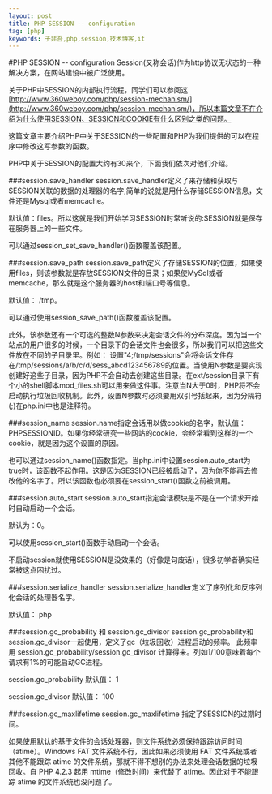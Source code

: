 ```yaml
---
layout: post
title: PHP SESSION -- configuration
tag: [php]
keywords: 子非吾,php,session,技术博客,it
---
```

#PHP SESSION -- configuration
Session(又称会话)作为http协议无状态的一种解决方案，在网站建设中被广泛使用。

关于PHP中SESSION的内部执行流程，同学们可以参阅这 [http://www.360weboy.com/php/session-mechanism/](http://www.360weboy.com/php/session-mechanism/)，所以本篇文章不在介绍为什么使用SESSION、SESSION和COOKIE有什么区别之类的问题。

这篇文章主要介绍PHP中关于SESSION的一些配置和PHP为我们提供的可以在程序中修改这写参数的函数。

PHP中关于SESSION的配置大约有30来个，下面我们依次对他们介绍。

###session.save_handler
session.save_handler定义了来存储和获取与SESSION关联的数据的处理器的名字,简单的说就是用什么存储SESSION信息，文件还是Mysql或者memcache。

默认值：files。所以这就是我们开始学习SESSION时常听说的:SESSION就是保存在服务器上的一些文件。

可以通过session_set_save_handler()函数覆盖该配置。

###session.save_path
session.save_path定义了存储SESSION的位置，如果使用files，则该参数就是存放SESSION文件的目录；如果使MySql或者memcache，那么就是这个服务器的host和端口号等信息。

默认值： /tmp。

可以通过使用session_save_path()函数覆盖该配置。

此外，该参数还有一个可选的整数N参数来决定会话文件的分布深度。因为当一个站点的用户很多的时候，一个目录下的会话文件也会很多，所以我们可以把这些文件放在不同的子目录里。例如： 设置"4;/tmp/sessions"会将会话文件存在/tmp/sessions/a/b/c/d/sess_abcd123456789的位置。当使用N参数是要实现创建好这些子目录，因为PHP不会自动去创建这些目录。在ext/session目录下有个小的shell脚本mod_files.sh可以用来做这件事。注意当N大于0时，PHP将不会启动执行垃圾回收机制。此外，设置N参数时必须要用双引号括起来，因为分隔符(;)在php.ini中也是注释符。

###session_name
session.name指定会话用以做cookie的名字，默认值：PHPSESSIONID。如果你经常研究一些网站的cookie，会经常看到这样的一个cookie，就是因为这个设置的原因。

也可以通过session_name()函数指定。当php.ini中设置session.auto_start为true时，该函数不起作用。这是因为SESSION已经被启动了，因为你不能再去修改他的名字了。所以该函数也必须要在session_start()函数之前被调用。

###session.auto_start
session.auto_start指定会话模块是不是在一个请求开始时自动启动一个会话。

默认为：0。

可以使用session_start()函数手动启动一个会话。

不启动session就使用SESSION是没效果的（好像是句废话），很多初学者确实经常被这点困扰过。

###session.serialize_handler
session.serialize_handler定义了序列化和反序列化会话的处理器名字。

默认值： php

###session.gc_probability 和 session.gc_divisor
session.gc_probability和session.gc_divisor一起使用，定义了gc（垃圾回收）进程启动的频率。
此频率用 session.gc_probability/session.gc_divisor 计算得来。列如1/100意味着每个请求有1%的可能启动GC进程。

session.gc_probability 默认值： 1

session.gc_divisor 默认值： 100

###session.gc_maxlifetime
session.gc_maxlifetime 指定了SESSION的过期时间。

如果使用默认的基于文件的会话处理器，则文件系统必须保持跟踪访问时间（atime）。Windows FAT 文件系统不行，因此如果必须使用 FAT 文件系统或者其他不能跟踪 atime 的文件系统，那就不得不想别的办法来处理会话数据的垃圾回收。自 PHP 4.2.3 起用 mtime（修改时间）来代替了 atime。因此对于不能跟踪 atime 的文件系统也没问题了。







